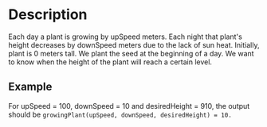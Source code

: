 # Description

Each day a plant is growing by upSpeed meters. Each night that plant's height decreases by downSpeed meters due to the lack of sun heat. Initially, plant is 0 meters tall. We plant the seed at the beginning of a day. We want to know when the height of the plant will reach a certain level.

## Example

For upSpeed = 100, downSpeed = 10 and desiredHeight = 910, the output should be
`growingPlant(upSpeed, downSpeed, desiredHeight) = 10.`

